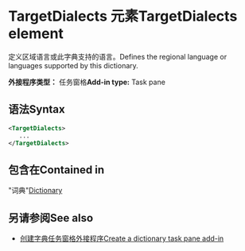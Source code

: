 # <a name="targetdialects-element"></a><span data-ttu-id="d625d-101">TargetDialects 元素</span><span class="sxs-lookup"><span data-stu-id="d625d-101">TargetDialects element</span></span>

<span data-ttu-id="d625d-102">定义区域语言或此字典支持的语言。</span><span class="sxs-lookup"><span data-stu-id="d625d-102">Defines the regional language or languages supported by this dictionary.</span></span>

<span data-ttu-id="d625d-103">**外接程序类型：** 任务窗格</span><span class="sxs-lookup"><span data-stu-id="d625d-103">**Add-in type:** Task pane</span></span>

## <a name="syntax"></a><span data-ttu-id="d625d-104">语法</span><span class="sxs-lookup"><span data-stu-id="d625d-104">Syntax</span></span>

```XML
<TargetDialects>
   ...
</TargetDialects>
```

## <a name="contained-in"></a><span data-ttu-id="d625d-105">包含在</span><span class="sxs-lookup"><span data-stu-id="d625d-105">Contained in</span></span>

<span data-ttu-id="d625d-106">"词典"</span><span class="sxs-lookup"><span data-stu-id="d625d-106">[Dictionary](dictionary.md)</span></span>

## <a name="see-also"></a><span data-ttu-id="d625d-107">另请参阅</span><span class="sxs-lookup"><span data-stu-id="d625d-107">See also</span></span>

- [<span data-ttu-id="d625d-108">创建字典任务窗格外接程序</span><span class="sxs-lookup"><span data-stu-id="d625d-108">Create a dictionary task pane add-in</span></span>](https://docs.microsoft.com/office/dev/add-ins/word/dictionary-task-pane-add-ins)
    
